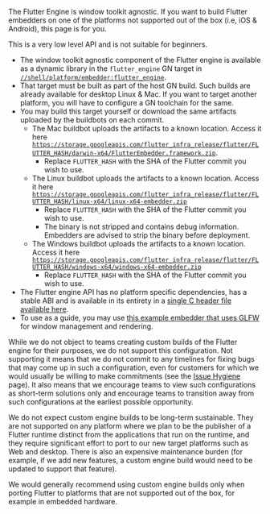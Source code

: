 The Flutter Engine is window toolkit agnostic. If you want to build Flutter
embedders on one of the platforms not supported out of the box (i.e, iOS &
Android), this page is for you.

This is a very low level API and is not suitable for beginners.

- The window toolkit agnostic component of the Flutter engine is available as a
  dynamic library in the `flutter_engine` GN target in
  [`//shell/platform/embedder:flutter_engine`](https://github.com/flutter/flutter/blob/5517cc9b3b3bcf12431b47f495e342a30b738835/engine/src/flutter/shell/platform/embedder/BUILD.gn#L558).
- That target must be built as part of the host GN build. Such builds are
  already available for desktop Linux & Mac. If you want to target another
  platform, you will have to configure a GN toolchain for the same.
- You may build this target yourself or download the same artifacts uploaded by
  the buildbots on each commit.
  - The Mac buildbot uploads the artifacts to a known location. Access it here
    [`https://storage.googleapis.com/flutter_infra_release/flutter/FLUTTER_HASH/darwin-x64/FlutterEmbedder.framework.zip`](https://storage.googleapis.com/flutter_infra_release/flutter/e672b006cb34c921db85b8e2f482ed3144a4574b/darwin-x64/FlutterEmbedder.framework.zip).
    - Replace `FLUTTER_HASH` with the SHA of the Flutter commit you wish to use.
  - The Linux buildbot uploads the artifacts to a known location. Access it here
    [`https://storage.googleapis.com/flutter_infra_release/flutter/FLUTTER_HASH/linux-x64/linux-x64-embedder.zip`](https://storage.googleapis.com/flutter_infra_release/flutter/e672b006cb34c921db85b8e2f482ed3144a4574b/linux-x64/linux-x64-embedder.zip)
    - Replace `FLUTTER_HASH` with the SHA of the Flutter commit you wish to use.
    - The binary is not stripped and contains debug information. Embedders are
      advised to strip the binary before deployment.
  - The Windows buildbot uploads the artifacts to a known location. Access it
    here
    [`https://storage.googleapis.com/flutter_infra_release/flutter/FLUTTER_HASH/windows-x64/windows-x64-embedder.zip`](https://storage.googleapis.com/flutter_infra_release/flutter/e672b006cb34c921db85b8e2f482ed3144a4574b/windows-x64/windows-x64-embedder.zip)
    - Replace `FLUTTER_HASH` with the SHA of the Flutter commit you wish to use.
- The Flutter engine API has no platform specific dependencies, has a stable ABI
  and is available in its entirety in a
  [single C header file available here](https://github.com/flutter/flutter/blob/main/engine/src/flutter/shell/platform/embedder/embedder.h).
- To use as a guide, you may use
  [this example embedder that uses GLFW](https://github.com/flutter/flutter/blob/main/engine/src/flutter/examples/glfw/FlutterEmbedderGLFW.cc)
  for window management and rendering.

While we do not object to teams creating custom builds of the Flutter engine for
their purposes, we do not support this configuration. Not supporting it means
that we do not commit to any timelines for fixing bugs that may come up in such
a configuration, even for customers for which we would usually be willing to
make commitments (see the
[Issue Hygiene](../contributing/issue_hygiene/README.md) page). It also means
that we encourage teams to view such configurations as short-term solutions only
and encourage teams to transition away from such configurations at the earliest
possible opportunity.

We do not expect custom engine builds to be long-term sustainable. They are not
supported on any platform where we plan to be the publisher of a Flutter runtime
distinct from the applications that run on the runtime, and they require
significant effort to port to our new target platforms such as Web and desktop.
There is also an expensive maintenance burden (for example, if we add new
features, a custom engine build would need to be updated to support that
feature).

We would generally recommend using custom engine builds only when porting
Flutter to platforms that are not supported out of the box, for example in
embedded hardware.
